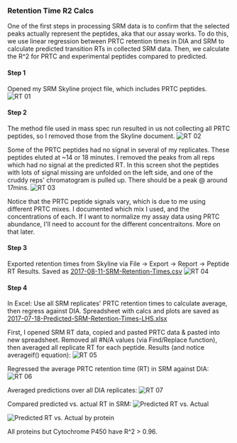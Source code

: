 ### Retention Time R2 Calcs

One of the first steps in processing SRM data is to confirm that the selected peaks actually represent the peptides, aka that our assay works.  To do this, we use linear regression between PRTC retention times in DIA and SRM to calculate predicted transition RTs in collected SRM data. Then, we calculate the R^2 for PRTC and experimental peptides compared to predicted. 

#### Step 1
Opened my SRM Skyline project file, which includes PRTC peptides. 
![RT 01](https://github.com/RobertsLab/Paper-DNR-Proteomics/blob/master/images/SRM-RT-Calcs-01.png?raw=true)

#### Step 2
The method file used in mass spec run resulted in us not collecting all PRTC peptides, so I removed those from the Skyline document. 
![RT 02](https://github.com/RobertsLab/Paper-DNR-Proteomics/blob/master/images/SRM-RT-Calcs-02.png?raw=true)

Some of the PRTC peptides had no signal in several of my replicates. These peptides eluted at ~14 or 18 minutes.  I removed the peaks from all reps which had no signal at the predicted RT.  In this screen shot the peptides with lots of signal missing are unfolded on the left side, and one of the cruddy reps' chromatogram is pulled up. There should be a peak @ around 17mins.
![RT 03](https://github.com/RobertsLab/Paper-DNR-Proteomics/blob/master/images/SRM-RT-Calcs-03.png?raw=true)

Notice that the PRTC peptide signals vary, which is due to me using different PRTC mixes. I documented which mix I used, and the concentrations of each. If I want to normalize my assay data using PRTC abundance, I'll need to account for the different concentraitons. More on that later.

#### Step 3
Exported retention times from Skyline via File -> Export -> Report -> Peptide RT Results. Saved as [2017-08-11-SRM-Retention-Times.csv](https://github.com/RobertsLab/Paper-DNR-Proteomics/blob/master/data/SRM/2017-08-11_SRM-Retention-Times.csv)
![RT 04](https://github.com/RobertsLab/Paper-DNR-Proteomics/blob/master/images/SRM-RT-Calcs-04.png?raw=true)

#### Step 4
In Excel: Use all SRM replicates' PRTC retention times to calculate average, then regress against DIA. Spreadsheet with calcs and plots are saved as [2017-07-18-Predicted-SRM-Retention-Times-LHS.xlsx](https://github.com/RobertsLab/Paper-DNR-Proteomics/blob/master/data/SRM/2017-07-18-Predicted-SRM-Retention-Times-LHS.xlsx)

First, I opened SRM RT data, copied and pasted PRTC data & pasted into new spreadsheet. Removed all #N/A values (via Find/Replace function), then averaged all replicate RT for each peptide. Results (and notice averageif() equation): 
![RT 05](https://github.com/RobertsLab/Paper-DNR-Proteomics/blob/master/images/SRM-RT-Calcs-05.png?raw=true)

Regressed the average PRTC retention time (RT) in SRM against DIA:
![RT 06](https://github.com/RobertsLab/Paper-DNR-Proteomics/blob/master/images/SRM-RT-Calcs-06.png?raw=true)

Averaged predictions over all DIA replicates: 
![RT 07](https://github.com/RobertsLab/Paper-DNR-Proteomics/blob/master/images/SRM-RT-Calcs-07.png?raw=true)

Compared predicted vs. actual RT in SRM: 
![Predicted RT vs. Actual](https://github.com/RobertsLab/Paper-DNR-Proteomics/blob/master/images/SRM-RT-Calcs-08-Predicted-vs-Actual-RT.png?raw=true)

![Predicted RT vs. Actual by protein](https://github.com/RobertsLab/Paper-DNR-Proteomics/blob/master/images/SRM-RT-Calcs-09-Predicted-vs-Actual-RT-byProtein.png?raw=true)

All proteins but Cytochrome P450 have R^2 > 0.96. 
